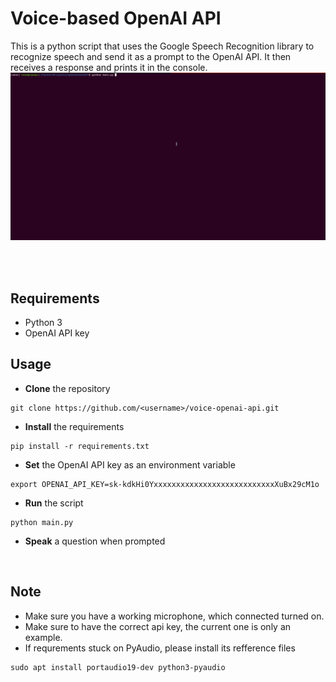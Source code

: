 # Voice-based OpenAI API
This is a python script that uses the Google Speech Recognition library to recognize speech and send it as a prompt to the OpenAI API. It then receives a response and prints it in the console.
![](https://github.com/Leonavshalom/speech2chatGPT/blob/master/speechGPT.gif)

 <br />
  <br />
  
Requirements
-
- Python 3
- OpenAI API key

 
Usage
-
- **Clone** the repository
```
git clone https://github.com/<username>/voice-openai-api.git
```


- **Install** the requirements
```
pip install -r requirements.txt
```

- **Set** the OpenAI API key as an environment variable
```
export OPENAI_API_KEY=sk-kdkHi0YxxxxxxxxxxxxxxxxxxxxxxxxxxxXuBx29cM1o
```

- **Run** the script
```
python main.py
```
- **Speak** a question when prompted
 
 <br />

Note
-
- Make sure you have a working microphone, which connected turned on.
- Make sure to have the correct api key, the current one is only an example.
- If requrements stuck on PyAudio, please install its refference files
```
sudo apt install portaudio19-dev python3-pyaudio
```
